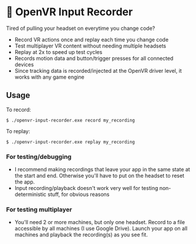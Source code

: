 # :red_circle: OpenVR Input Recorder
Tired of pulling your headset on everytime you change code? 

* Record VR actions once and replay each time you change code
* Test multiplayer VR content without needing multiple headsets
* Replay at 2x to speed up test cycles
* Records motion data and button/trigger presses for all connected devices
* Since tracking data is recorded/injected at the OpenVR driver level, it works with any game engine

## Usage
To record:
```
$ ./openvr-input-recorder.exe record my_recording
```

To replay:
```
$ ./openvr-input-recorder.exe replay my_recording
```

### For testing/debugging
* I recommend making recordings that leave your app in the same state at the start and end. Otherwise you'll have to put on the headset to reset the app.
* Input recording/playback doesn't work very well for testing non-deterministic stuff, for obvious reasons

### For testing multiplayer
* You'll need 2 or more machines, but only one headset. Record to a file accessible by all machines (I use Google Drive). Launch your app on all machines and playback the recording(s) as you see fit.
